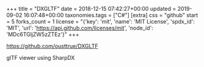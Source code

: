 +++
title = "DXGLTF"
date = 2018-12-15 07:42:27+00:00
updated = 2019-09-02 16:07:48+00:00
taxonomies.tags = ["C#"]
[extra]
css = "github"
start = 5
forks_count = 1
license = "{'key': 'mit', 'name': 'MIT License', 'spdx_id': 'MIT', 'url': 'https://api.github.com/licenses/mit', 'node_id': 'MDc6TGljZW5zZTEz'}"
+++

<https://github.com/ousttrue/DXGLTF>

glTF viewer using SharpDX 

